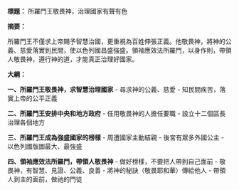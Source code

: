 **標題：** 所羅門王敬畏神，治理國家有聲有色

**摘要：**

所羅門王不僅求上帝賜予智慧治國，更重視為百姓伸張正義。他敬畏神，將神的公義、慈愛落實到民間，使以色列國昌盛強盛。領袖應效法所羅門，以身作則，帶領人敬畏神，遵行神的道，才能真正治理好國家。

**大綱：**

**一、所羅門王敬畏神，求智慧治理國家**
    - 尋求神的公義、慈愛
    - 知民間疾苦，落實上帝的公平正義

**二、所羅門王安排中央和地方政府**
    - 任用敬畏神的人擔任要職
    - 設立十二個區長治理各個地方

**三、所羅門王成為強盛國家的榜樣**
    - 周遭國家主動結親
    - 後宮有眾多外國公主
    - 以色列國版圖最大、最強盛

**四、領袖應效法所羅門，帶領人敬畏神**
    - 做好榜樣，不要把人帶到自己面前
    - 敬畏神，有智慧、見證、公義、良善
    - 將神的秘訣（敬畏耶和華）傳給他人
    - 帶領人到主的面前，做祂的門徒